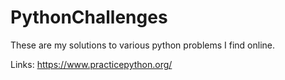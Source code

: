 # PythonChallenges
These are my solutions to various python problems I find online.

Links:
https://www.practicepython.org/
